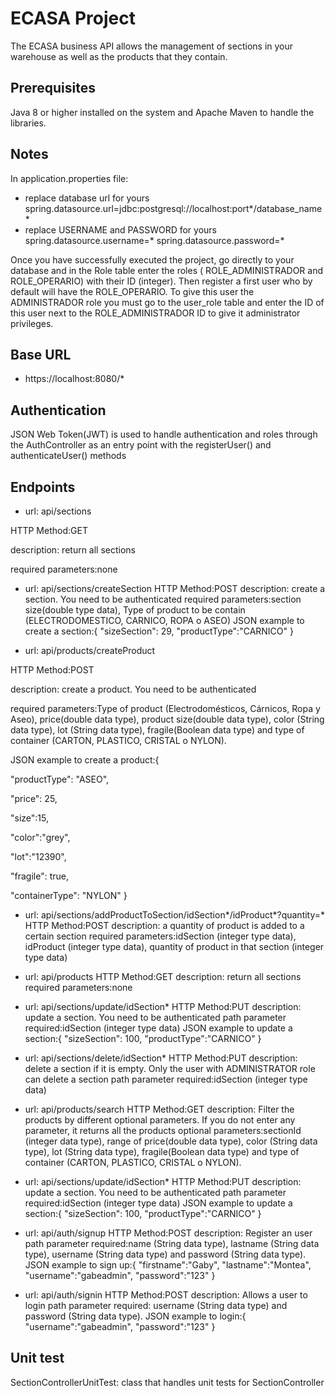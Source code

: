 # ECASA Project

The ECASA business API allows the management of sections in your warehouse as well as the products that they contain.

## Prerequisites
Java 8 or higher installed on the system and Apache Maven to handle the libraries.

## Notes

In application.properties file:
- replace database url for yours 
 spring.datasource.url=jdbc:postgresql://localhost:port*/database_name*
- replace USERNAME and PASSWORD for yours 
 spring.datasource.username=*
spring.datasource.password=*

Once you have successfully executed the project, go directly to your database and in the Role table enter the roles ( ROLE_ADMINISTRADOR and ROLE_OPERARIO)
with their ID (integer). Then register a first user who by default will have the ROLE_OPERARIO. 
To give this user the ADMINISTRADOR role you must go to the user_role table and enter the ID of this user next to the ROLE_ADMINISTRADOR ID 
to give it administrator privileges.

## Base URL
- https://localhost:8080/*

## Authentication
JSON Web Token(JWT) is used to handle authentication and roles through the AuthController as an entry point with the registerUser() and authenticateUser() methods

## Endpoints

- url: api/sections
  
HTTP Method:GET

description: return all sections

required parameters:none

- url: api/sections/createSection
HTTP Method:POST
 description: create a section. You need to be authenticated
 required parameters:section size(double type data), Type of product to be contain (ELECTRODOMESTICO, CARNICO, ROPA o ASEO)
 JSON example to create a section:{
"sizeSection": 29,
"productType":"CARNICO"
}

- url: api/products/createProduct
  
 HTTP Method:POST
 
 description: create a product. You need to be authenticated
 
 required parameters:Type of product (Electrodomésticos, Cárnicos, Ropa y Aseo), price(double data type), product size(double data type), color (String data type), 
lot (String data type), fragile(Boolean data type) and type of container (CARTON, PLASTICO, CRISTAL o NYLON).

 JSON example to create a product:{

"productType": "ASEO",

"price": 25,

"size":15,

"color":"grey",

"lot":"12390",

"fragile": true,

"containerType": "NYLON"
}

- url: api/sections/addProductToSection/idSection*/idProduct*?quantity=*
 HTTP Method:POST
 description: a quantity of product is added to a certain section
 required parameters:idSection (integer type data), idProduct (integer type data), quantity of product in that section (integer type data)

- url: api/products
 HTTP Method:GET
 description: return all sections
 required parameters:none

- url: api/sections/update/idSection*
 HTTP Method:PUT
 description: update a section. You need to be authenticated
 path parameter required:idSection (integer type data)
 JSON example to update a section:{
"sizeSection": 100,
"productType":"CARNICO"
}

- url: api/sections/delete/idSection*
 HTTP Method:PUT
 description: delete a section if it is empty. Only the user with ADMINISTRATOR role can delete a section
 path parameter required:idSection (integer type data)

- url: api/products/search
 HTTP Method:GET
 description: Filter the products by different optional parameters. If you do not enter any parameter, it returns all the products
 optional parameters:sectionId (integer data type), range of price(double data type), color (String data type), 
lot (String data type), fragile(Boolean data type) and type of container (CARTON, PLASTICO, CRISTAL o NYLON).

- url: api/sections/update/idSection*
 HTTP Method:PUT
 description: update a section. You need to be authenticated
 path parameter required:idSection (integer type data)
 JSON example to update a section:{
"sizeSection": 100,
"productType":"CARNICO"
}

- url: api/auth/signup
 HTTP Method:POST
 description: Register an user
 path parameter required:name (String data type), lastname (String data type), username (String data type) and password (String data type).
 JSON example to sign up:{
    "firstname":"Gaby",
    "lastname":"Montea",
    "username":"gabeadmin",
    "password":"123"
}

- url: api/auth/signin
 HTTP Method:POST
 description: Allows a user to login
 path parameter required: username (String data type) and password (String data type).
 JSON example to login:{
    "username":"gabeadmin",
    "password":"123"
}

## Unit test
SectionControllerUnitTest: class that handles unit tests for SectionController
